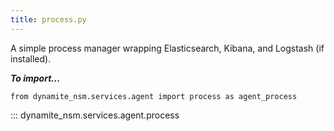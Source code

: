```yaml
---
title: process.py
---
```


A simple process manager wrapping Elasticsearch, Kibana, and Logstash (if installed).

***To import...***
```python3
from dynamite_nsm.services.agent import process as agent_process
```
::: dynamite_nsm.services.agent.process